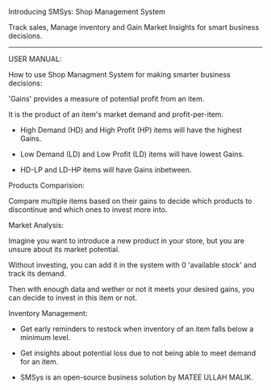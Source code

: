 Introducing SMSys: Shop Management System

Track sales, Manage inventory and Gain Market Insights for smart business decisions.



-------------------------------------------------------------------------------------

USER MANUAL:

How to use Shop Managment System for making smarter business decisions:



'Gains' provides a measure of potential profit from an item.

It is the product of an item's market demand and profit-per-item.

- High Demand (HD) and High Profit (HP) items will have the highest Gains.

- Low Demand (LD) and Low Profit (LD) items will have lowest Gains.

- HD-LP and LD-HP items will have Gains inbetween.



Products Comparision:

Compare multiple items based on their gains to decide which products to discontinue and which ones to invest more into.



Market Analysis:

Imagine you want to introduce a new product in your store, but you are unsure about its market potential.

Without investing, you can add it in the system with 0 'available stock' and track its demand.

Then with enough data and wether or not it meets your desired gains, you can decide to invest in this item or not.



Inventory Management:

- Get early reminders to restock when inventory of an item falls below a minimum level.

- Get insights about potential loss due to not being able to meet demand for an item.





* SMSys is an open-source business solution by MATEE ULLAH MALIK.
